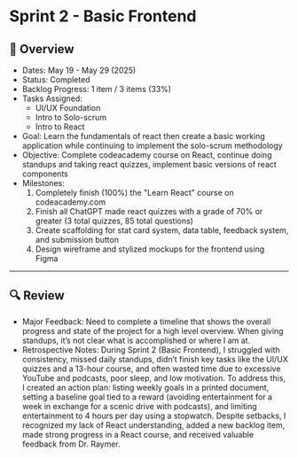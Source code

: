 # Sprint 2 - Basic Frontend

## 📝 Overview
* Dates: May 19 - May 29 (2025)
* Status: Completed
* Backlog Progress: 1 item / 3 items (33%)
* Tasks Assigned:
    * UI/UX Foundation
    * Intro to Solo-scrum
    * Intro to React
* Goal: Learn the fundamentals of react then create a basic working application while continuing to implement the solo-scrum methodology
* Objective: Complete codeacademy course on React, continue doing standups and taking react quizzes, implement basic versions of react components
* Milestones:
    1. Completely finish (100%) the "Learn React" course on codeacademy.com
    2. Finish all ChatGPT made react quizzes with a grade of 70% or greater (3 total quizzes, 85 total questions)
    3. Create scaffolding for stat card system, data table, feedback system, and submission button
    4. Design wireframe and stylized mockups for the frontend using Figma

--- 

## 🔍 Review
* Major Feedback: Need to complete a timeline that shows the overall progress and state of the project for a high level overview. When giving standups, it’s not clear what is accomplished or where I am at.
* Retrospective Notes: During Sprint 2 (Basic Frontend), I struggled with consistency, missed daily standups, didn’t finish key tasks like the UI/UX quizzes and a 13-hour course, and often wasted time due to excessive YouTube and podcasts, poor sleep, and low motivation. To address this, I created an action plan: listing weekly goals in a printed document, setting a baseline goal tied to a reward (avoiding entertainment for a week in exchange for a scenic drive with podcasts), and limiting entertainment to 4 hours per day using a stopwatch. Despite setbacks, I recognized my lack of React understanding, added a new backlog item, made strong progress in a React course, and received valuable feedback from Dr. Raymer.